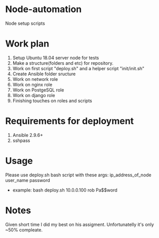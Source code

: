 # Node-automation
Node setup scripts

# Work plan

1. Setup Ubuntu 18.04 server node for tests
2. Make a structure(folders and etc) for repository.
3. Work on first script "deploy.sh" and a helper script "init/init.sh"
4. Create Ansible folder sructure
5. Work on network role
6. Work on nginx role
7. Work on PostgeSQL role
8. Work on django role
9. Finishing touches on roles and scripts


# Requirements for deployment

1. Ansible 2.9.6+
2. sshpass

# Usage

Please use deploy.sh bash script with these args: ip_address_of_node user_name password
 - example: bash deploy.sh 10.0.0.100 rob Pa$$word

# Notes

Given short time I did my best on his assigment. Unfortunatelly it's only ~50% compleate. 
